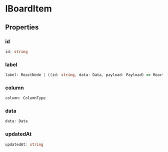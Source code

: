 # IBoardItem

## Properties

### id

```ts
id: string
```

### label

```ts
label: ReactNode | ((id: string, data: Data, payload: Payload) => ReactNode | Promise<ReactNode>)
```

### column

```ts
column: ColumnType
```

### data

```ts
data: Data
```

### updatedAt

```ts
updatedAt: string
```
